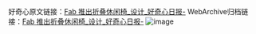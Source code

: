 好奇心原文链接：[Fab 推出折叠休闲椅_设计_好奇心日报-](https://www.qdaily.com/articles/2193.html)
WebArchive归档链接：[Fab 推出折叠休闲椅_设计_好奇心日报-](http://web.archive.org/web/20190623150926/https://www.qdaily.com/articles/2193.html)
![image](http://ww3.sinaimg.cn/large/007d5XDpgy1g3vesr0tkbj30u01o1479)